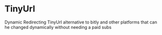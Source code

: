 # TinyUrl
Dynamic Redirecting TinyUrl alternative to bitly and other platforms that can he changed dynamically without needing a paid subs
